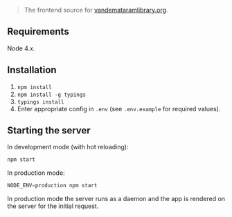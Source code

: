 > The frontend source for [vandemataramlibrary.org](http://vandemataramlibrary.org).

## Requirements

Node 4.x.

## Installation

1. `npm install`
2. `npm install -g typings`
3. `typings install`
4. Enter appropriate config in `.env` (see `.env.example` for required values).

## Starting the server

In development mode (with hot reloading):

```js
npm start
```

In production mode:

```js
NODE_ENV=production npm start
```

In production mode the server runs as a daemon and the app is rendered on the server for the initial request.
